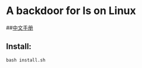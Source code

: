# A backdoor for ls on Linux

##[中文手册](https://github.com/MuoDoo/lsBackdoor/cnREADME.md)

## Install:
```
bash install.sh
```
 

